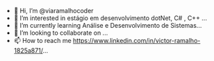 - 👋 Hi, I’m @viaramalhocoder
- 👀 I’m interested in estágio em desenvolvimento dotNet, C# , C++ ...
- 🌱 I’m currently learning  Análise e Desenvolvimento de Sistemas...
- 💞️ I’m looking to collaborate on ...
- 📫 How to reach me https://www.linkedin.com/in/victor-ramalho-1825a871/...

<!---
viaramalhocoder/viaramalhocoder is a ✨ special ✨ repository because its `README.md` (this file) appears on your GitHub profile.
You can click the Preview link to take a look at your changes.
--->
